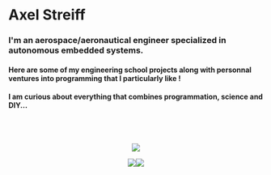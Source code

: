 # Axel Streiff 

### I'm an aerospace/aeronautical engineer specialized in autonomous embedded systems. 

#### Here are some of my engineering school projects along with personnal ventures into programming that I particularly like !

#### I am curious about everything that combines programmation, science and DIY... 
<br/>
<br/>

<p align="center">
    <img src="https://github.com/bjorn6699/bjorn6699/assets/119690087/6d960a40-560e-4c93-9cf0-1805c74284d0">
<p>
    

<p align="center">
    <img class="image-align-left" src="https://github.com/bjorn6699/bjorn6699/assets/119690087/ac46d736-92d6-408e-aa0a-9557f1935545"/><img class="image-align-left" src="https://github.com/bjorn6699/bjorn6699/assets/119690087/48475137-dc8a-4144-b542-29f16117adcb"/>
<p>





